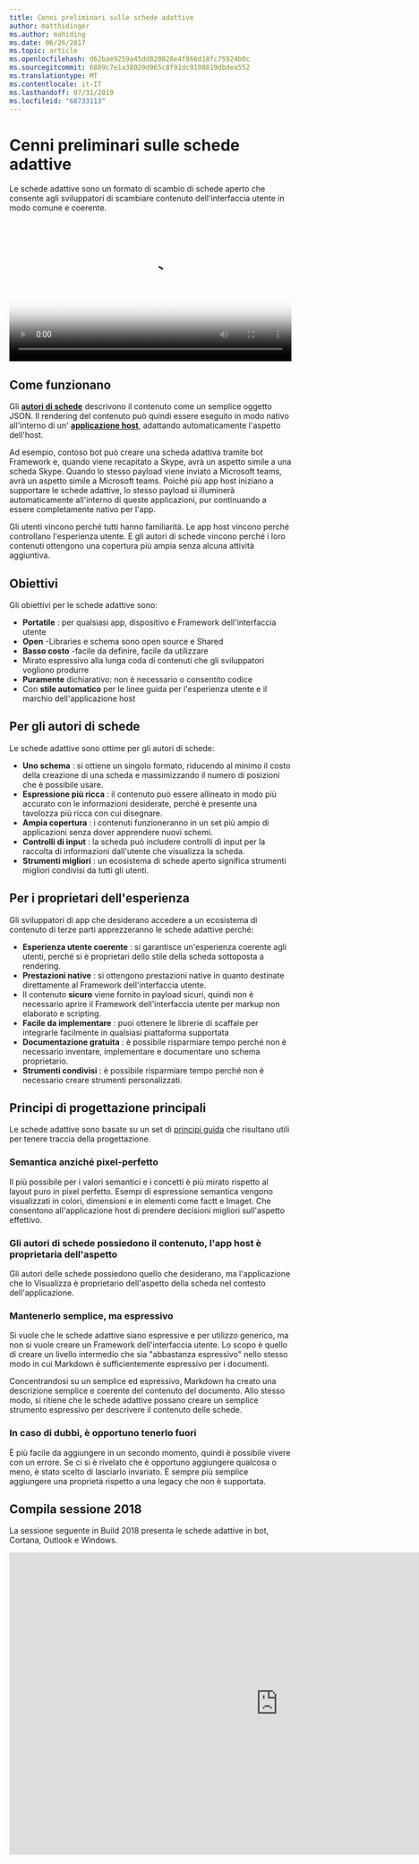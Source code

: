 ```yaml
---
title: Cenni preliminari sulle schede adattive
author: matthidinger
ms.author: mahiding
ms.date: 06/26/2017
ms.topic: article
ms.openlocfilehash: d62bae9259a45dd828028e4f866d18fc75924b0c
ms.sourcegitcommit: 6889c7e1a38029d965c8f91dc9108819dbdea552
ms.translationtype: MT
ms.contentlocale: it-IT
ms.lasthandoff: 07/31/2019
ms.locfileid: "68733113"
---
```

# <a name="adaptive-cards-overview"></a>Cenni preliminari sulle schede adattive 

Le schede adattive sono un formato di scambio di schede aperto che consente agli sviluppatori di scambiare contenuto dell'interfaccia utente in modo comune e coerente.

<video controls width="100%" poster="./content/videoposter.png">
    <source src="https://adaptivecardsblob.blob.core.windows.net/assets/AdaptiveCardsOverviewVideo.mp4" type="video/mp4">
</video>

## <a name="how-they-work"></a>Come funzionano

Gli [**autori di schede**](authoring-cards/getting-started.md) descrivono il contenuto come un semplice oggetto JSON. Il rendering del contenuto può quindi essere eseguito in modo nativo all'interno di un' [**applicazione host**](rendering-cards/getting-started.md), adattando automaticamente l'aspetto dell'host.

Ad esempio, contoso bot può creare una scheda adattiva tramite bot Framework e, quando viene recapitato a Skype, avrà un aspetto simile a una scheda Skype. Quando lo stesso payload viene inviato a Microsoft teams, avrà un aspetto simile a Microsoft teams. Poiché più app host iniziano a supportare le schede adattive, lo stesso payload si illuminerà automaticamente all'interno di queste applicazioni, pur continuando a essere completamente nativo per l'app.

Gli utenti vincono perché tutti hanno familiarità. Le app host vincono perché controllano l'esperienza utente. E gli autori di schede vincono perché i loro contenuti ottengono una copertura più ampia senza alcuna attività aggiuntiva.

## <a name="goals"></a>Obiettivi 

Gli obiettivi per le schede adattive sono:

* **Portatile** : per qualsiasi app, dispositivo e Framework dell'interfaccia utente
* **Open** -Libraries e schema sono open source e Shared
* **Basso costo** -facile da definire, facile da utilizzare
* Mirato espressivo alla lunga coda di contenuti che gli sviluppatori vogliono produrre
* **Puramente** dichiarativo: non è necessario o consentito codice
* Con **stile automatico** per le linee guida per l'esperienza utente e il marchio dell'applicazione host

## <a name="for-card-authors"></a>Per gli autori di schede
Le schede adattive sono ottime per gli autori di schede:

* **Uno schema** : si ottiene un singolo formato, riducendo al minimo il costo della creazione di una scheda e massimizzando il numero di posizioni che è possibile usare.
* **Espressione più ricca** : il contenuto può essere allineato in modo più accurato con le informazioni desiderate, perché è presente una tavolozza più ricca con cui disegnare.
* **Ampia copertura** : i contenuti funzioneranno in un set più ampio di applicazioni senza dover apprendere nuovi schemi.
* **Controlli di input** : la scheda può includere controlli di input per la raccolta di informazioni dall'utente che visualizza la scheda.
* **Strumenti migliori** : un ecosistema di schede aperto significa strumenti migliori condivisi da tutti gli utenti.

## <a name="for-experience-owners"></a>Per i proprietari dell'esperienza
Gli sviluppatori di app che desiderano accedere a un ecosistema di contenuto di terze parti apprezzeranno le schede adattive perché:

* **Esperienza utente coerente** : si garantisce un'esperienza coerente agli utenti, perché si è proprietari dello stile della scheda sottoposta a rendering.
* **Prestazioni native** : si ottengono prestazioni native in quanto destinate direttamente al Framework dell'interfaccia utente.
* Il contenuto **sicuro** viene fornito in payload sicuri, quindi non è necessario aprire il Framework dell'interfaccia utente per markup non elaborato e scripting.
* **Facile da implementare** : puoi ottenere le librerie di scaffale per integrarle facilmente in qualsiasi piattaforma supportata 
* **Documentazione gratuita** : è possibile risparmiare tempo perché non è necessario inventare, implementare e documentare uno schema proprietario.
* **Strumenti condivisi** : è possibile risparmiare tempo perché non è necessario creare strumenti personalizzati.

## <a name="core-design-principles"></a>Principi di progettazione principali 

Le schede adattive sono basate su un set di [principi guida](resources/principles.md) che risultano utili per tenere traccia della progettazione. 

### <a name="semantic-instead-of-pixel-perfect"></a>Semantica anziché pixel-perfetto
Il più possibile per i valori semantici e i concetti è più mirato rispetto al layout puro in pixel perfetto. Esempi di espressione semantica vengono visualizzati in colori, dimensioni e in elementi come factt e Imaget. Che consentono all'applicazione host di prendere decisioni migliori sull'aspetto effettivo.

### <a name="card-authors-own-the-content-host-app-owns-the-look-and-feel"></a>Gli autori di schede possiedono il contenuto, l'app host è proprietaria dell'aspetto
Gli autori delle schede possiedono quello che desiderano, ma l'applicazione che lo Visualizza è proprietario dell'aspetto della scheda nel contesto dell'applicazione.

### <a name="keep-it-simple-but-expressive"></a>Mantenerlo semplice, ma espressivo
Si vuole che le schede adattive siano espressive e per utilizzo generico, ma non si vuole creare un Framework dell'interfaccia utente.  Lo scopo è quello di creare un livello intermedio che sia "abbastanza espressivo" nello stesso modo in cui Markdown è sufficientemente espressivo per i documenti.

Concentrandosi su un semplice ed espressivo, Markdown ha creato una descrizione semplice e coerente del contenuto del documento.  Allo stesso modo, si ritiene che le schede adattive possano creare un semplice strumento espressivo per descrivere il contenuto delle schede.

### <a name="when-in-doubt-keep-it-out"></a>In caso di dubbi, è opportuno tenerlo fuori
È più facile da aggiungere in un secondo momento, quindi è possibile vivere con un errore. Se ci si è rivelato che è opportuno aggiungere qualcosa o meno, è stato scelto di lasciarlo invariato.  È sempre più semplice aggiungere una proprietà rispetto a una legacy che non è supportata.


## <a name="build-2018-session"></a>Compila sessione 2018

La sessione seguente in Build 2018 presenta le schede adattive in bot, Cortana, Outlook e Windows. 

<iframe src="https://medius.studios.ms/Embed/Video/BRK2401?SFYT=true" width="960" height="540" allowFullScreen frameBorder="0"></iframe>
